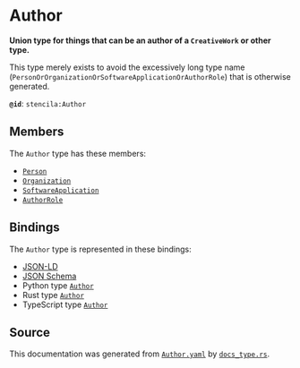 # Author

**Union type for things that can be an author of a `CreativeWork` or other type.**

This type merely exists to avoid the excessively long type name
(`PersonOrOrganizationOrSoftwareApplicationOrAuthorRole`) that is otherwise generated.


**`@id`**: `stencila:Author`

## Members

The `Author` type has these members:

- [`Person`](https://github.com/stencila/stencila/blob/main/docs/reference/schema/other/person.md)
- [`Organization`](https://github.com/stencila/stencila/blob/main/docs/reference/schema/other/organization.md)
- [`SoftwareApplication`](https://github.com/stencila/stencila/blob/main/docs/reference/schema/works/software-application.md)
- [`AuthorRole`](https://github.com/stencila/stencila/blob/main/docs/reference/schema/works/author-role.md)

## Bindings

The `Author` type is represented in these bindings:

- [JSON-LD](https://stencila.org/Author.jsonld)
- [JSON Schema](https://stencila.org/Author.schema.json)
- Python type [`Author`](https://github.com/stencila/stencila/blob/main/python/python/stencila/types/author.py)
- Rust type [`Author`](https://github.com/stencila/stencila/blob/main/rust/schema/src/types/author.rs)
- TypeScript type [`Author`](https://github.com/stencila/stencila/blob/main/ts/src/types/Author.ts)

## Source

This documentation was generated from [`Author.yaml`](https://github.com/stencila/stencila/blob/main/schema/Author.yaml) by [`docs_type.rs`](https://github.com/stencila/stencila/blob/main/rust/schema-gen/src/docs_type.rs).
